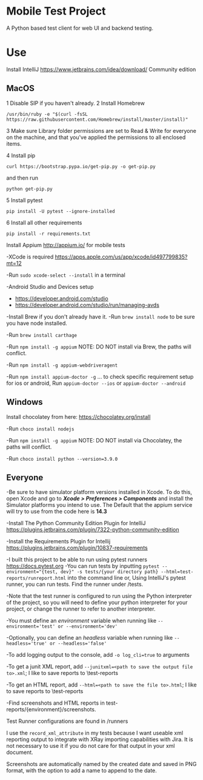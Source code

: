# Mobile Test Project

A Python based test client for web UI and backend testing.

Use
===
Install IntelliJ https://www.jetbrains.com/idea/download/
Community edition

**MacOS**
---
1 Disable SIP if you haven't already.
2 Install Homebrew
```
/usr/bin/ruby -e "$(curl -fsSL https://raw.githubusercontent.com/Homebrew/install/master/install)"
```
3 Make sure Library folder permissions are set to Read & Write for everyone on the machine, and that you've applied the permissions to all enclosed items.

4 Install pip
```
curl https://bootstrap.pypa.io/get-pip.py -o get-pip.py
```
and then run
```
python get-pip.py
```

5 Install pytest
```
pip install -U pytest --ignore-installed
```

6 Install all other requirements
```
pip install -r requirements.txt
```

Install Appium http://appium.io/ for mobile tests

-XCode is required https://apps.apple.com/us/app/xcode/id497799835?mt=12

-Run `sudo xcode-select --install` in a terminal

-Android Studio and Devices setup
* https://developer.android.com/studio
* https://developer.android.com/studio/run/managing-avds

-Install Brew if you don't already have it.
-Run `brew install node` to be sure you have node installed.

-Run `brew install carthage`

-Run `npm install -g appium` NOTE: DO NOT install via Brew, the paths will conflict.

-Run `npm install -g appium-webdriveragent`

-Run `npm install appium-doctor -g` ... to check specific requirement setup for ios or android, Run `appium-doctor --ios` or `appium-doctor --android`


**Windows**
---
Install chocolatey from here: https://chocolatey.org/install

-Run `choco install nodejs`

-Run `npm install -g appium` NOTE: DO NOT install via Chocolatey, the paths will conflict.

-Run `choco install python --version=3.9.0`


**Everyone**
---
-Be sure to have simulator platform versions installed in Xcode. To do this, open Xcode and go to 
***Xcode > Preferences > Components*** and install the Simulator platforms you intend to use. The Default that the appium service will try to use from the code here is **14.3**

-Install The Python Community Edition Plugin for IntelliJ https://plugins.jetbrains.com/plugin/7322-python-community-edition

-Install the Requirements Plugin for Intellij https://plugins.jetbrains.com/plugin/10837-requirements

-I built this project to be able to run using pytest runners https://docs.pytest.org
-You can run tests by
inputting `pytest --environment="{test, dev}" -s tests/{your directory path} --html=test-reports/runreport.html` into the command
line or, Using IntelliJ's pytest runner, you can run tests. Find the runner under /tests.

-Note that the test runner is configured to run using the Python interpreter of the project, so you will need to define
your python interpreter for your project, or change the runner to refer to another interpreter.

-You must define an *environment* variable when running like `--environment='test' or --environment='dev'`

-Optionally, you can define an *headless* variable when running like `--headless='true' or --headless='false'`

-To add logging output to the console, add `-o log_cli=true` to arguments

-To get a junit XML report, add `--junitxml=<path to save the output file to>.xml`; I like to save reports to
\test-reports

-To get an HTML report, add `--html=<path to save the file to>.html`; I like to save reports to \test-reports

-Find screenshots and HTML reports in test-reports/{environment}/screenshots.

Test Runner configurations are found in /runners

I use the `record_xml_attribute` in my tests because I want useable xml reporting output to integrate with XRay
importing capabilities with Jira. It is not necessary to use it if you do not care for that output in your xml document.

Screenshots are automatically named by the created date and saved in PNG format, with the option to add a name to append
to the date.
